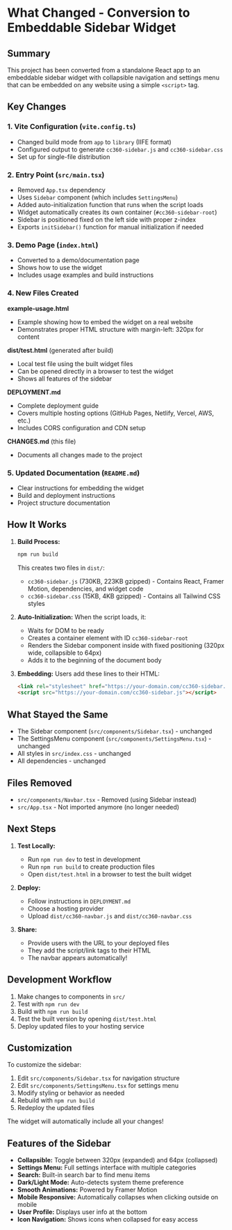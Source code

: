 # What Changed - Conversion to Embeddable Sidebar Widget

## Summary
This project has been converted from a standalone React app to an embeddable sidebar widget with collapsible navigation and settings menu that can be embedded on any website using a simple `<script>` tag.

## Key Changes

### 1. Vite Configuration (`vite.config.ts`)
- Changed build mode from `app` to `library` (IIFE format)
- Configured output to generate `cc360-sidebar.js` and `cc360-sidebar.css`
- Set up for single-file distribution

### 2. Entry Point (`src/main.tsx`)
- Removed `App.tsx` dependency
- Uses `Sidebar` component (which includes `SettingsMenu`)
- Added auto-initialization function that runs when the script loads
- Widget automatically creates its own container (`#cc360-sidebar-root`)
- Sidebar is positioned fixed on the left side with proper z-index
- Exports `initSidebar()` function for manual initialization if needed

### 3. Demo Page (`index.html`)
- Converted to a demo/documentation page
- Shows how to use the widget
- Includes usage examples and build instructions

### 4. New Files Created

**example-usage.html**
- Example showing how to embed the widget on a real website
- Demonstrates proper HTML structure with margin-left: 320px for content

**dist/test.html** (generated after build)
- Local test file using the built widget files
- Can be opened directly in a browser to test the widget
- Shows all features of the sidebar

**DEPLOYMENT.md**
- Complete deployment guide
- Covers multiple hosting options (GitHub Pages, Netlify, Vercel, AWS, etc.)
- Includes CORS configuration and CDN setup

**CHANGES.md** (this file)
- Documents all changes made to the project

### 5. Updated Documentation (`README.md`)
- Clear instructions for embedding the widget
- Build and deployment instructions
- Project structure documentation

## How It Works

1. **Build Process:**
   ```bash
   npm run build
   ```
   This creates two files in `dist/`:
   - `cc360-sidebar.js` (730KB, 223KB gzipped) - Contains React, Framer Motion, dependencies, and widget code
   - `cc360-sidebar.css` (15KB, 4KB gzipped) - Contains all Tailwind CSS styles

2. **Auto-Initialization:**
   When the script loads, it:
   - Waits for DOM to be ready
   - Creates a container element with ID `cc360-sidebar-root`
   - Renders the Sidebar component inside with fixed positioning (320px wide, collapsible to 64px)
   - Adds it to the beginning of the document body

3. **Embedding:**
   Users add these lines to their HTML:
   ```html
   <link rel="stylesheet" href="https://your-domain.com/cc360-sidebar.css">
   <script src="https://your-domain.com/cc360-sidebar.js"></script>
   ```

## What Stayed the Same

- The Sidebar component (`src/components/Sidebar.tsx`) - unchanged
- The SettingsMenu component (`src/components/SettingsMenu.tsx`) - unchanged
- All styles in `src/index.css` - unchanged
- All dependencies - unchanged

## Files Removed

- `src/components/Navbar.tsx` - Removed (using Sidebar instead)
- `src/App.tsx` - Not imported anymore (no longer needed)

## Next Steps

1. **Test Locally:**
   - Run `npm run dev` to test in development
   - Run `npm run build` to create production files
   - Open `dist/test.html` in a browser to test the built widget

2. **Deploy:**
   - Follow instructions in `DEPLOYMENT.md`
   - Choose a hosting provider
   - Upload `dist/cc360-navbar.js` and `dist/cc360-navbar.css`

3. **Share:**
   - Provide users with the URL to your deployed files
   - They add the script/link tags to their HTML
   - The navbar appears automatically!

## Development Workflow

1. Make changes to components in `src/`
2. Test with `npm run dev`
3. Build with `npm run build`
4. Test the built version by opening `dist/test.html`
5. Deploy updated files to your hosting service

## Customization

To customize the sidebar:
1. Edit `src/components/Sidebar.tsx` for navigation structure
2. Edit `src/components/SettingsMenu.tsx` for settings menu
3. Modify styling or behavior as needed
4. Rebuild with `npm run build`
5. Redeploy the updated files

The widget will automatically include all your changes!

## Features of the Sidebar

- **Collapsible:** Toggle between 320px (expanded) and 64px (collapsed)
- **Settings Menu:** Full settings interface with multiple categories
- **Search:** Built-in search bar to find menu items
- **Dark/Light Mode:** Auto-detects system theme preference
- **Smooth Animations:** Powered by Framer Motion
- **Mobile Responsive:** Automatically collapses when clicking outside on mobile
- **User Profile:** Displays user info at the bottom
- **Icon Navigation:** Shows icons when collapsed for easy access

